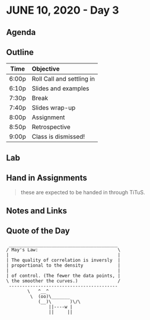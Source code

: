 # JUNE 10, 2020 - Day 3

## Agenda

## Outline

| Time   | Objective                        |
| -------|:---------------------------------|
| 6:00p  | Roll Call and settling in        |
| 6:10p  | Slides and examples              |
| 7:30p  | Break                            |
| 7:40p  | Slides wrap-up                   |
| 8:00p  | Assignment                       |
| 8:50p  | Retrospective                    |
| 9:00p  | Class is dismissed!              |

## Lab

## Hand in Assignments
>these are expected to be handed in through TiTuS.

## Notes and Links

## Quote of the Day

```
 _________________________________________
/ May's Law:                              \
|                                         |
| The quality of correlation is inversly  |
| proportional to the density             |
|                                         |
| of control. (The fewer the data points, |
\ the smoother the curves.)               /
 -----------------------------------------
        \   ^__^
         \  (oo)\_______
            (__)\       )\/\
                ||----w |
                ||     ||

```
